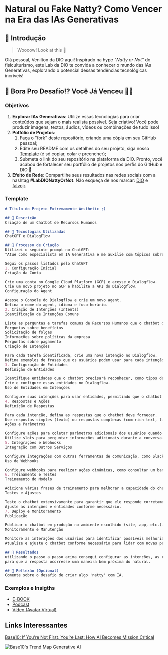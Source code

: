 # Natural ou Fake Natty? Como Vencer na Era das IAs Generativas

## 🚀 Introdução

> Woooow! Look at this 👀

Olá pessoal, Venilton da DIO aqui! Inspirado na hype _"Natty or Not"_ do fisiculturismo, este Lab da DIO te convida a conhecer o mundo das IAs Generativas, explorando o potencial dessas tendências tecnológicas incríveis!

## 🎯 Bora Pro Desafio!? Você Já Venceu 💪🤓

### Objetivos

1. **Explorar IAs Generativas**: Utilize essas tecnologias para criar conteúdos que sejam o mais realista possível. Seja criativo! Você pode produzir imagens, textos, áudios, vídeos ou combinações de tudo isso!
1. **Potfólio de Projetos**:
    1. Faça o "fork" deste repositório, criando uma cópia em seu GitHub pessoal;
    2. Edite seu README com os detalhes do seu projeto, siga nosso [Template](#template) (é só copiar, colar e preencher);
    3. Submeta o link do seu repositório na plataforma da DIO. Pronto, você acabou de fortalecer seu portfólio de projetos nos perfis do GitHub e DIO 🚀
1. **Efeito de Rede**: Compartilhe seus resultados nas redes sociais com a hashtag **#LabDIONattyOrNot**. Não esqueça de nos marcar: [DIO](https://www.linkedin.com/school/dio-makethechange) e [falvojr](https://www.linkedin.com/in/falvojr).

### Template

```markdown
# Título do Projeto Extremamente Aesthetic ;)

## 📒 Descrição
Criação de um Chatbot de Recursos Humanos

## 🤖 Tecnologias Utilizadas
ChatGPT e DialogFlow

## 🧐 Processo de Criação
Utilizei o seguinte prompt no ChatGPT:
"Atue como especialista em IA Generativa e me auxilie com tópicos sobre como usar o DialogFlow para criar um chatbot de Recursos Humanos baseado em intenção".

Segui os passos listados pelo ChatGPT
1. Configuração Inicial
Criação da Conta

Crie uma conta no Google Cloud Platform (GCP) e acesse o Dialogflow.
Crie um novo projeto no GCP e habilite a API do Dialogflow.
Configuração do Agent

Acesse o Console do Dialogflow e crie um novo agent.
Defina o nome do agent, idioma e fuso horário.
2. Criação de Intenções (Intents)
Identificação de Intenções Comuns

Liste as perguntas e tarefas comuns de Recursos Humanos que o chatbot deve responder, como:
Perguntas sobre benefícios
Solicitação de folgas
Informações sobre políticas da empresa
Perguntas sobre pagamento
Criação de Intenções

Para cada tarefa identificada, crie uma nova intenção no Dialogflow.
Defina exemplos de frases que os usuários podem usar para cada intenção.
3. Configuração de Entidades
Definição de Entidades

Identifique entidades que o chatbot precisará reconhecer, como tipos de benefícios, datas, nomes de departamentos, etc.
Crie e configure essas entidades no Dialogflow.
Uso de Entidades em Intenções

Configure suas intenções para usar entidades, permitindo que o chatbot extraia informações específicas das frases dos usuários.
4. Respostas e Ações
Definição de Respostas

Para cada intenção, defina as respostas que o chatbot deve fornecer.
Use respostas simples (texto) ou respostas complexas (com rich text, links, etc.).
Ações e Parâmetros

Configure ações para coletar parâmetros adicionais dos usuários quando necessário.
Utilize slots para perguntar informações adicionais durante a conversa.
5. Integrações e Webhooks
Integração com Outros Serviços

Configure integrações com outras ferramentas de comunicação, como Slack, Microsoft Teams, ou um site corporativo.
Uso de Webhooks

Configure webhooks para realizar ações dinâmicas, como consultar um banco de dados de funcionários ou enviar informações para um sistema de RH.
6. Treinamento e Testes
Treinamento do Modelo

Adicione várias frases de treinamento para melhorar a capacidade do chatbot de reconhecer diferentes variações de intenções.
Testes e Ajustes

Teste o chatbot extensivamente para garantir que ele responde corretamente às várias perguntas e solicitações.
Ajuste as intenções e entidades conforme necessário.
7. Deploy e Monitoramento
Publicação

Publicar o chatbot em produção no ambiente escolhido (site, app, etc.).
Monitoramento e Manutenção

Monitore as interações dos usuários para identificar possíveis melhorias.
Atualize e ajuste o chatbot conforme necessário para lidar com novas perguntas ou mudanças nas políticas de RH.

## 🚀 Resultados
utilizando o passo a passo acima consegui configurar as intenções, as respostas (com frases de treinamento para que o Chatbot reconhecesse diversos padrões de perguntas) e ações,
para que a resposta ocorresse uma maneira bem próxima do natural.

## 💭 Reflexão (Opcional)
Comente sobre o desafio de criar algo 'natty' com IA.
```

### Exemplos e Insigths

- [E-BOOK](/exemplos/E-BOOK.md)
- [Podcast](/exemplos/PODCAST.md)
- [Vídeo (Avatar Virtual)](/exemplos/VIDEO.md)

## Links Interessantes

[Base10: If You’re Not First, You’re Last: How AI Becomes Mission Critical](https://base10.vc/post/generative-ai-mission-critical/)

![Base10's Trend Map Generative AI](https://github.com/digitalinnovationone/lab-natty-or-not/assets/730492/f4df26e8-f8f7-4419-8252-c69d73ea930c)

